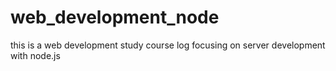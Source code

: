 # web_development_node
this is a web development study course log focusing on server development with node.js
